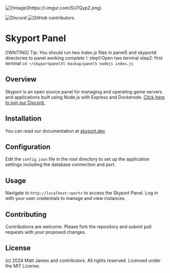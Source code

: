 ![\[!image\](https://i.imgur.com/SU7QypZ.png)](https://i.imgur.com/SU7QypZ.png)

![Discord](https://img.shields.io/discord/1253782902618194011?label=Discord&logo=Discord&logoColor=white&style=for-the-badge)
![GitHub contributors](https://img.shields.io/github/contributors/skyportlabs/panel?style=for-the-badge)

# Skyport Panel
[!WAITING] Tip: You should run two index.js files in panel5 and skyportd directories to panel working complete !: 
step1:Open two terninal
step2: first terninal `cd ~/skyportpanel5l-backup/panel5
                      nodejs index.js`
## Overview
Skyport is an open source panel for managing and operating game servers and applications built using Node.js with Express and Dockerode. [Click here to join our Discord.](https://skyport.privt.xyz/)

## Installation
You can read our documentation at [skyport.dev](https://skyport.dev)

## Configuration
Edit the `config.json` file in the root directory to set up the application settings including the database connection and port.

## Usage
Navigate to `http://localhost:<port>` to access the Skyport Panel. Log in with your user credentials to manage and view instances.

## Contributing
Contributions are welcome. Please fork the repository and submit pull requests with your proposed changes.

## License
(c) 2024 Matt James and contributors. All rights reserved. Licensed under the MIT License.
